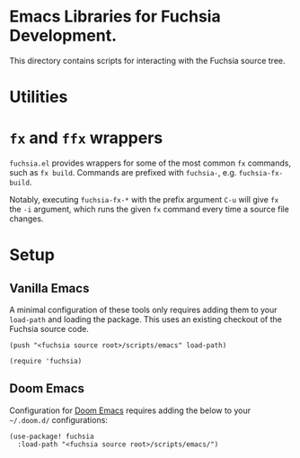 # Emacs Libraries for Fuchsia Development.

This directory contains scripts for interacting with the Fuchsia source tree.

# Utilities

# `fx` and `ffx` wrappers

`fuchsia.el` provides wrappers for some of the most common `fx` commands, such
as `fx build`. Commands are prefixed with `fuchsia-`, e.g. `fuchsia-fx-build`.

Notably, executing `fuchsia-fx-*` with the prefix argument `C-u` will give `fx`
the `-i` argument, which runs the given `fx` command every time a source file
changes.

# Setup

## Vanilla Emacs

A minimal configuration of these tools only requires adding them to your
`load-path` and loading the package. This uses an existing checkout of the
Fuchsia source code.

```emacs-lisp
(push "<fuchsia source root>/scripts/emacs" load-path)

(require 'fuchsia)
```

## Doom Emacs

Configuration for [Doom Emacs](https://github.com/doomemacs/doomemacs) requires
adding the below to your `~/.doom.d/` configurations:

```emacs-lisp
(use-package! fuchsia
  :load-path "<fuchsia source root>/scripts/emacs/")
```
